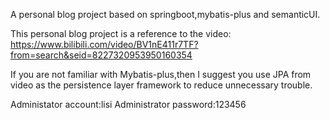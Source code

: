 A personal blog project based on springboot,mybatis-plus and semanticUI.

This personal blog project is a reference to the video: https://www.bilibili.com/video/BV1nE411r7TF?from=search&seid=8227320953950160354

If you are not familiar with Mybatis-plus,then I suggest you use JPA from video as the persistence layer framework to reduce unnecessary trouble.

Administator account:lisi Administrator password:123456